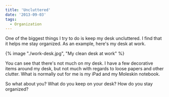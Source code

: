 ```yaml
---
title: 'Uncluttered'
date: '2013-09-03'
tags:
  - Organization
---
```


One of the biggest things I try to do is keep my desk uncluttered. I find that it helps me stay organized. As an example, here's my desk at work.
<!-- excerpt -->

{% image "./work-desk.jpg", "My clean desk at work" %}

You can see that there's not much on my desk. I have a few decorative items around my desk, but not much with regards to loose papers and other clutter. What is normally out for me is my iPad and my Moleskin notebook.

So what about you? What do you keep on your desk? How do you stay organized?
